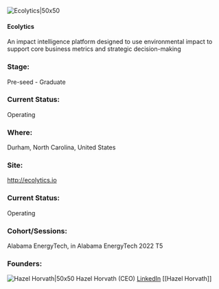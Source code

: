

![Ecolytics|50x50](https://apimg.techstars.com/profiles/1662584688491_433061.png)

#### Ecolytics
An impact intelligence platform designed to use environmental impact to support core business metrics and strategic decision-making

### Stage: 
Pre-seed - Graduate 

### Current Status: 
Operating

### Where:
Durham, North Carolina, United States

### Site:
http://ecolytics.io





### Current Status: 
Operating

### Cohort/Sessions: 
Alabama EnergyTech, in Alabama EnergyTech 2022 T5

### Founders: 

![Hazel Horvath|50x50](https://www.f6s.com/content-resource/profiles/2630133_th2.jpg) Hazel Horvath (CEO) [LinkedIn](https://linkedin.com/in/hazel-horvath) [[Hazel Horvath]]


